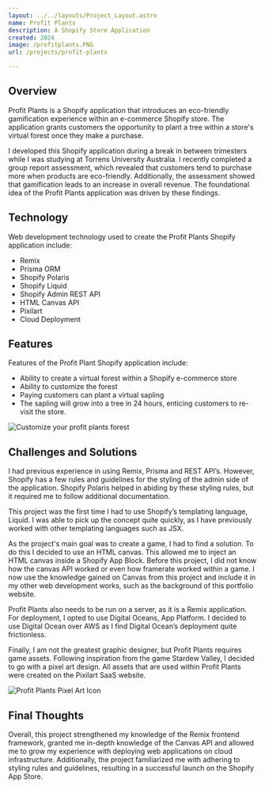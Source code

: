 ```yaml
---
layout: ../../layouts/Project_Layout.astro
name: Profit Plants
description: A Shopify Store Application
created: 2024
image: /profitplants.PNG
url: /projects/profit-plants

---
```

## Overview
Profit Plants is a Shopify application that introduces an eco-friendly gamification experience within an e-commerce Shopify store. The application grants customers the opportunity to plant a tree within a store's virtual forest once they make a purchase.

I developed this Shopify application during a break in between trimesters while I was studying at Torrens University Australia. I recently completed a group report assessment, which revealed that customers tend to purchase more when products are eco-friendly. Additionally, the assessment showed that gamification leads to an increase in overall revenue. The foundational idea of the Profit Plants application was driven by these findings.

## Technology
Web development technology used to create the Profit Plants Shopify application include:
-	Remix
-	Prisma ORM
-	Shopify Polaris
-	Shopify Liquid
-	Shopify Admin REST API
-	HTML Canvas API
-	Pixilart
-	Cloud Deployment

## Features
Features of the Profit Plant Shopify application include:
-	Ability to create a virtual forest within a Shopify e-commerce store
-	Ability to customize the forest
-	Paying customers can plant a virtual sapling
-	The sapling will grow into a tree in 24 hours, enticing customers to re-visit the store.

![Customize your profit plants forest](/profitplants2.PNG)

## Challenges and Solutions
I had previous experience in using Remix, Prisma and REST API’s. However, Shopify has a few rules and guidelines for the styling of the admin side of the application. Shopify Polaris helped in abiding by these styling rules, but it required me to follow additional documentation.

This project was the first time I had to use Shopify’s templating language, Liquid. I was able to pick up the concept quite quickly, as I have previously worked with other templating languages such as JSX.

As the project's main goal was to create a game, I had to find a solution. To do this I decided to use an HTML canvas. This allowed me to inject an HTML canvas inside a Shopify App Block. Before this project, I did not know how the canvas API worked or even how framerate worked within a game. I now use the knowledge gained on Canvas from this project and include it in my other web development works, such as the background of this portfolio website.

Profit Plants also needs to be run on a server, as it is a Remix application. For deployment, I opted to use Digital Oceans, App Platform. I decided to use Digital Ocean over AWS as I find Digital Ocean’s deployment quite frictionless.

Finally, I am not the greatest graphic designer, but Profit Plants requires game assets. Following inspiration from the game Stardew Valley, I decided to go with a pixel art design. All assets that are used within Profit Plants were created on the Pixilart SaaS website.

![Profit Plants Pixel Art Icon](/profitplants3.webp)

## Final Thoughts
Overall, this project strengthened my knowledge of the Remix frontend framework, granted me in-depth knowledge of the Canvas API and allowed me to grow my experience with deploying web applications on cloud infrastructure. Additionally, the project familiarized me with adhering to styling rules and guidelines, resulting in a successful launch on the Shopify App Store.
